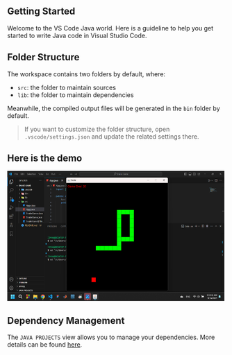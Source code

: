 ## Getting Started

Welcome to the VS Code Java world. Here is a guideline to help you get started to write Java code in Visual Studio Code.

## Folder Structure

The workspace contains two folders by default, where:

- `src`: the folder to maintain sources
- `lib`: the folder to maintain dependencies

Meanwhile, the compiled output files will be generated in the `bin` folder by default.

> If you want to customize the folder structure, open `.vscode/settings.json` and update the related settings there.

## Here is the demo
<img src="./ss/demo.png" alt="Demo GIF" width="500" height="300"/>



## Dependency Management

The `JAVA PROJECTS` view allows you to manage your dependencies. More details can be found [here](https://github.com/microsoft/vscode-java-dependency#manage-dependencies).
